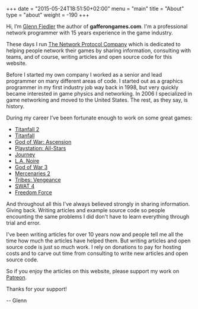 +++
date = "2015-05-24T18:51:50+02:00"
menu = "main"
title = "About"
type = "about"
weight = -190
+++

Hi, I’m [Glenn Fiedler](https://www.linkedin.com/in/glennfiedler) the author of **gafferongames.com**. I'm a professional network programmer with 15 years experience in the game industry.

These days I run [The Network Protocol Company](http://www.thenetworkprotocolcompany.com) which is dedicated to helping people network their games by sharing information, consulting with teams, and of course, writing articles and open source code for this website.

Before I started my own company I worked as a senior and lead programmer on many different areas of code. I started out as a graphics programmer in my first industry job way back in 1998, but very quickly became interested in game physics and networking. In 2006 I specialized in game networking and moved to the United States. The rest, as they say, is history.

During my career I’ve been fortunate enough to work on some great games:

* [Titanfall 2](http://www.metacritic.com/game/playstation-4/titanfall-2)
* [Titanfall](http://www.metacritic.com/game/xbox-360/titanfall)
* [God of War: Ascension](http://www.metacritic.com/game/playstation-3/god-of-war-ascension)
* [Playstation: All-Stars](http://www.metacritic.com/game/playstation-3/playstation-all-stars-battle-royale)
* [Journey](http://www.metacritic.com/game/playstation-3/journey)
* [L.A. Noire](http://www.metacritic.com/game/playstation-3/la-noire)
* [God of War 3](http://www.metacritic.com/game/playstation-3/god-of-war-iii)
* [Mercenaries 2](http://www.metacritic.com/game/xbox-360/mercenaries-2-world-in-flames)
* [Tribes: Vengeance](http://www.metacritic.com/game/pc/tribes-vengeance)
* [SWAT 4](http://www.metacritic.com/game/pc/swat-4)
* [Freedom Force](http://www.metacritic.com/game/pc/freedom-force)

And throughout all this I've always believed strongly in sharing information. Giving back. Writing articles and example source code so people encounting the same problems I did don't have to learn everything through trial and error. 

I've been writing articles for over 10 years now and people tell me all the time how much the articles have helped them. But writing articles and open source code is just so much work. I rely on donations to pay for hosting costs and to carve out time from consulting to write new articles and open source code.

So if you enjoy the articles on this website, please support my work on [Patreon](https://www.patreon.com/gafferongames).

Thanks for your support!

-- Glenn

